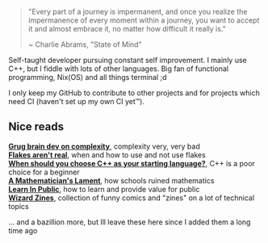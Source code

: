 > "Every part of a journey is impermanent, and once you realize the impermanence of every moment within a journey, you want to accept it and almost embrace it, no matter how difficult it really is."
>
> ~ Charlie Abrams, "State of Mind"

Self-taught developer pursuing constant self improvement. I mainly use C++, but I fiddle with lots of other languages.
Big fan of functional programming, Nix(OS) and all things terminal ;d

I only keep my GitHub to contribute to other projects and for projects which need CI (haven't set up my own CI yet:tm:).

## Nice reads

[**Grug brain dev on complexity**](https://grugbrain.dev/), complexity very, very bad  
[**Flakes aren't real**](https://jade.fyi/blog/flakes-arent-real/), when and how to use and not use flakes  
[**When should you choose C++ as your starting language?**](https://steelph0enix.github.io/posts/choosing-first-language/), C++ is a poor choice for a beginner  
[**A Mathematician's Lament**](https://www.maa.org/external_archive/devlin/LockhartsLament.pdf), how schools ruined mathematics  
[**Learn In Public**](https://www.swyx.io/learn-in-public), how to learn and provide value for public  
[**Wizard Zines**](https://wizardzines.com/), collection of funny comics and "zines" on a lot of technical topics

... and a bazillion more, but Ill leave these here since I added them a long time ago

